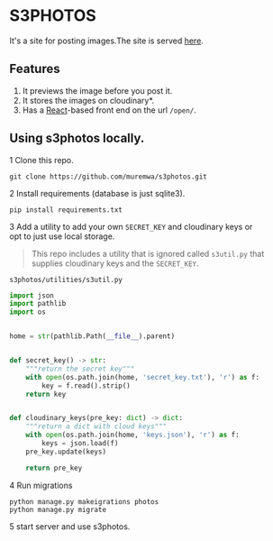 # S3PHOTOS

It's a site for posting images.The site is served [here](https://s3photos.pythonanywhere.com).

## Features
1. It previews the image before you post it.
2. It stores the images on cloudinary*.
3. Has a [React](https://reactjs.org/)-based front end on the url `/open/`.

## Using s3photos locally.
1 Clone this repo.
```commandline
git clone https://github.com/muremwa/s3photos.git
```  

2 Install requirements (database is just sqlite3).
```commandline
pip install requirements.txt
```
 
3 Add a utility to add your own `SECRET_KEY` and  cloudinary keys or   
opt to just use local storage.  
> This repo includes a utility that is ignored called `s3util.py` that supplies cloudinary keys and the `SECRET_KEY`.  

`s3photos/utilities/s3util.py`
```python
import json
import pathlib
import os


home = str(pathlib.Path(__file__).parent)


def secret_key() -> str:
    """return the secret key"""
    with open(os.path.join(home, 'secret_key.txt'), 'r') as f:
        key = f.read().strip()
    return key


def cloudinary_keys(pre_key: dict) -> dict:
    """return a dict with cloud keys"""
    with open(os.path.join(home, 'keys.json'), 'r') as f:
        keys = json.load(f)
    pre_key.update(keys)

    return pre_key

```

4 Run migrations
```commandline
python manage.py makeigrations photos
python manage.py migrate
```

5 start server and use s3photos.
